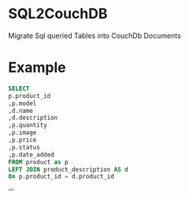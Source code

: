 # SQL2CouchDB
Migrate Sql queried Tables into CouchDb Documents

# Example
```sql
SELECT 
p.product_id
,p.model
,d.name
,d.description
,p.quantity
,p.image
,p.price
,p.status
,p.date_added 
FROM product as p
LEFT JOIN product_description AS d
On p.product_id = d.product_id
```


’’’
